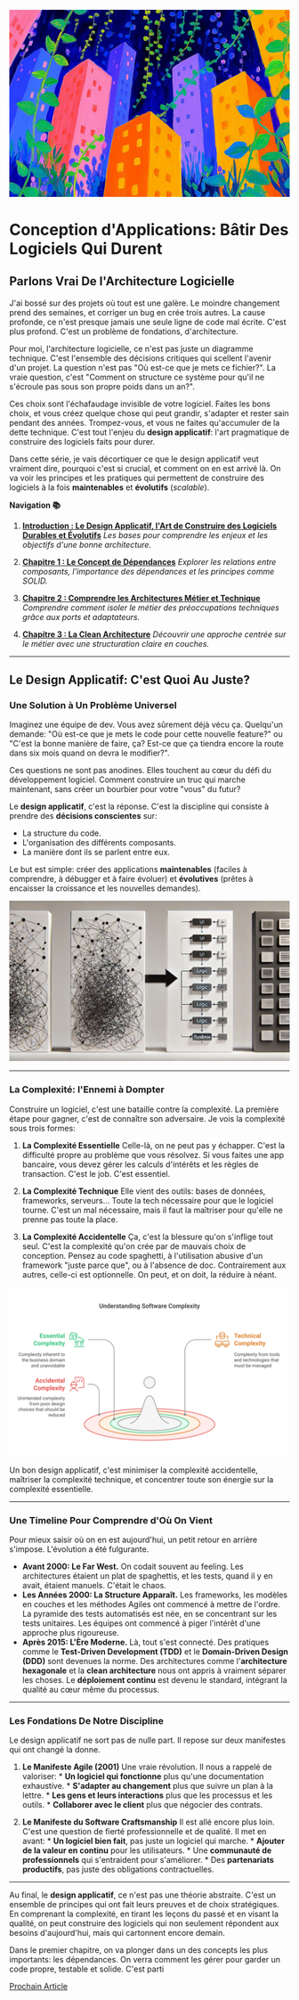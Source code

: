 ![](assets/thumbnail.jpg)

# Conception d'Applications: Bâtir Des Logiciels Qui Durent

## Parlons Vrai De l'Architecture Logicielle

J'ai bossé sur des projets où tout est une galère. Le moindre changement prend des semaines, et corriger un bug en crée trois autres. La cause profonde, ce n'est presque jamais une seule ligne de code mal écrite. C'est plus profond. C'est un problème de fondations, d'architecture.

Pour moi, l'architecture logicielle, ce n'est pas juste un diagramme technique. C'est l'ensemble des décisions critiques qui scellent l'avenir d'un projet. La question n'est pas "Où est-ce que je mets ce fichier?". La vraie question, c'est "Comment on structure ce système pour qu'il ne s'écroule pas sous son propre poids dans un an?".

Ces choix sont l'échafaudage invisible de votre logiciel. Faites les bons choix, et vous créez quelque chose qui peut grandir, s'adapter et rester sain pendant des années. Trompez-vous, et vous ne faites qu'accumuler de la dette technique. C'est tout l'enjeu du **design applicatif**: l'art pragmatique de construire des logiciels faits pour durer.

Dans cette série, je vais décortiquer ce que le design applicatif veut vraiment dire, pourquoi c'est si crucial, et comment on en est arrivé là. On va voir les principes et les pratiques qui permettent de construire des logiciels à la fois **maintenables** et **évolutifs** (*scalable*).

**Navigation 📚**

1. [**Introduction : Le Design Applicatif, l'Art de Construire des Logiciels Durables et Évolutifs**](https://www.jterrazz.com/articles/9-software-design-0-why-architecture-matters/fr)
		*Les bases pour comprendre les enjeux et les objectifs d'une bonne architecture.*

2. [**Chapitre 1 : Le Concept de Dépendances**](https://www.jterrazz.com/articles/10-software-design-1-mastering-dependencies/fr)
		*Explorer les relations entre composants, l'importance des dépendances et les principes comme SOLID.*

3. [**Chapitre 2 : Comprendre les Architectures Métier et Technique**](https://www.jterrazz.com/articles/11-software-design-2-hexagonal-architecture/fr)
		*Comprendre comment isoler le métier des préoccupations techniques grâce aux ports et adaptateurs.*

4. [**Chapitre 3 : La Clean Architecture**](https://www.jterrazz.com/articles/12-software-design-3-clean-architecture-in-practice/fr)
		*Découvrir une approche centrée sur le métier avec une structuration claire en couches.*

---

## Le Design Applicatif: C'est Quoi Au Juste?

### Une Solution à Un Problème Universel

Imaginez une équipe de dev. Vous avez sûrement déjà vécu ça. Quelqu'un demande: "Où est-ce que je mets le code pour cette nouvelle feature?" ou "C'est la bonne manière de faire, ça? Est-ce que ça tiendra encore la route dans six mois quand on devra le modifier?".

Ces questions ne sont pas anodines. Elles touchent au cœur du défi du développement logiciel. Comment construire un truc qui marche maintenant, sans créer un bourbier pour votre "vous" du futur?

Le **design applicatif**, c'est la réponse. C'est la discipline qui consiste à prendre des **décisions conscientes** sur:

* La structure du code.
* L'organisation des différents composants.
* La manière dont ils se parlent entre eux.

Le but est simple: créer des applications **maintenables** (faciles à comprendre, à débugger et à faire évoluer) et **évolutives** (prêtes à encaisser la croissance et les nouvelles demandes).

![](assets/application-complexity.jpg)

---

### La Complexité: l'Ennemi à Dompter

Construire un logiciel, c'est une bataille contre la complexité. La première étape pour gagner, c'est de connaître son adversaire. Je vois la complexité sous trois formes:

1. **La Complexité Essentielle**
		Celle-là, on ne peut pas y échapper. C'est la difficulté propre au problème que vous résolvez. Si vous faites une app bancaire, vous devez gérer les calculs d'intérêts et les règles de transaction. C'est le job. C'est essentiel.

2. **La Complexité Technique**
		Elle vient des outils: bases de données, frameworks, serveurs… Toute la tech nécessaire pour que le logiciel tourne. C'est un mal nécessaire, mais il faut la maîtriser pour qu'elle ne prenne pas toute la place.

3. **La Complexité Accidentelle**
		Ça, c'est la blessure qu'on s'inflige tout seul. C'est la complexité qu'on crée par de mauvais choix de conception. Pensez au code spaghetti, à l'utilisation abusive d'un framework "juste parce que", ou à l'absence de doc. Contrairement aux autres, celle-ci est optionnelle. On peut, et on doit, la réduire à néant.

![](assets/complexity-levels.svg)

Un bon design applicatif, c'est minimiser la complexité accidentelle, maîtriser la complexité technique, et concentrer toute son énergie sur la complexité essentielle.

---

### Une Timeline Pour Comprendre d'Où On Vient

Pour mieux saisir où on en est aujourd'hui, un petit retour en arrière s'impose. L'évolution a été fulgurante.

* **Avant 2000: Le Far West.**
		On codait souvent au feeling. Les architectures étaient un plat de spaghettis, et les tests, quand il y en avait, étaient manuels. C'était le chaos.
* **Les Années 2000: La Structure Apparaît.**
		Les frameworks, les modèles en couches et les méthodes Agiles ont commencé à mettre de l'ordre. La pyramide des tests automatisés est née, en se concentrant sur les tests unitaires. Les équipes ont commencé à piger l'intérêt d'une approche plus rigoureuse.
* **Après 2015: L'Ère Moderne.**
		Là, tout s'est connecté. Des pratiques comme le **Test-Driven Development (TDD)** et le **Domain-Driven Design (DDD)** sont devenues la norme. Des architectures comme l'**architecture hexagonale** et la **clean architecture** nous ont appris à vraiment séparer les choses. Le **déploiement continu** est devenu le standard, intégrant la qualité au cœur même du processus.

---

### Les Fondations De Notre Discipline

Le design applicatif ne sort pas de nulle part. Il repose sur deux manifestes qui ont changé la donne.

1. **Le Manifeste Agile (2001)**
		Une vraie révolution. Il nous a rappelé de valoriser:
		* **Un logiciel qui fonctionne** plus qu'une documentation exhaustive.
		* **S'adapter au changement** plus que suivre un plan à la lettre.
		* **Les gens et leurs interactions** plus que les processus et les outils.
		* **Collaborer avec le client** plus que négocier des contrats.

2. **Le Manifeste du Software Craftsmanship**
		Il est allé encore plus loin. C'est une question de fierté professionnelle et de qualité. Il met en avant:
		* **Un logiciel bien fait**, pas juste un logiciel qui marche.
		* **Ajouter de la valeur en continu** pour les utilisateurs.
		* Une **communauté de professionnels** qui s'entraident pour s'améliorer.
		* Des **partenariats productifs**, pas juste des obligations contractuelles.

---

Au final, le **design applicatif**, ce n'est pas une théorie abstraite. C'est un ensemble de principes qui ont fait leurs preuves et de choix stratégiques. En comprenant la complexité, en tirant les leçons du passé et en visant la qualité, on peut construire des logiciels qui non seulement répondent aux besoins d'aujourd'hui, mais qui cartonnent encore demain.

Dans le premier chapitre, on va plonger dans un des concepts les plus importants: les dépendances. On verra comment les gérer pour garder un code propre, testable et solide. C'est parti

[Prochain Article](https://www.jterrazz.com/articles/10-software-design-1-mastering-dependencies/fr)
